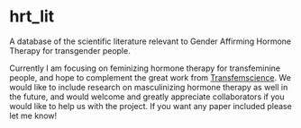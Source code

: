 # hrt_lit
 A database of the scientific literature relevant to Gender Affirming Hormone Therapy for transgender people.

Currently I am focusing on feminizing hormone therapy for transfeminine people, and hope to complement the great work from [Transfemscience](https://transfemscience.org). We would like to include research on masculinizing hormone therapy as well in the future, and would welcome and greatly appreciate collaborators if you would like to help us with the project. If you want any paper included please let me know!
